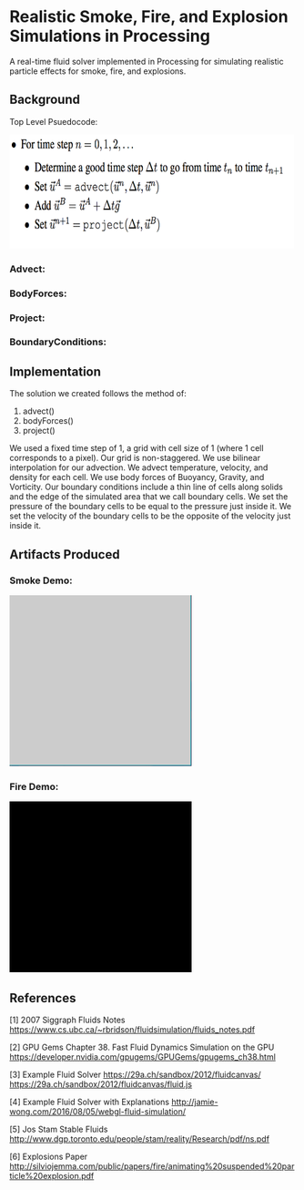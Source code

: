 Realistic Smoke, Fire, and Explosion Simulations in Processing
======

A real-time fluid solver implemented in Processing for simulating realistic particle effects for smoke, fire, and explosions.

## Background
Top Level Psuedocode:

<img src="https://github.com/Ryanjmeek/CS384G_Final/blob/master/images/TopPsuedo.png" width="500" height="200">

### Advect:

### BodyForces:

### Project:

### BoundaryConditions:


## Implementation

The solution we created follows the method of:

1. advect()
2. bodyForces()
3. project()

We used a fixed time step of 1, a grid with cell size of 1 (where 1 cell corresponds to a pixel). Our grid is non-staggered. We use bilinear interpolation for our advection. We advect temperature, velocity, and density for each cell. We use body forces of Buoyancy, Gravity, and Vorticity. Our boundary conditions include a thin line of cells along solids and the edge of the simulated area that we call boundary cells. We set the pressure of the boundary cells to be equal to the pressure just inside it. We set the velocity of the boundary cells to be the opposite of the velocity just inside it. 

## Artifacts Produced

### Smoke Demo:

<img src="https://github.com/Ryanjmeek/CS384G_Final/blob/master/images/SmokeDemo.gif" width="320" height="300">

### Fire Demo:

<img src="https://github.com/Ryanjmeek/CS384G_Final/blob/master/images/FireDemo.gif" width="320" height="300">

## References
[1] 2007 Siggraph Fluids Notes
https://www.cs.ubc.ca/~rbridson/fluidsimulation/fluids_notes.pdf

[2] GPU Gems Chapter 38. Fast Fluid Dynamics Simulation on the GPU
https://developer.nvidia.com/gpugems/GPUGems/gpugems_ch38.html

[3] Example Fluid Solver
https://29a.ch/sandbox/2012/fluidcanvas/
https://29a.ch/sandbox/2012/fluidcanvas/fluid.js

[4] Example Fluid Solver with Explanations
http://jamie-wong.com/2016/08/05/webgl-fluid-simulation/

[5] Jos Stam Stable Fluids
http://www.dgp.toronto.edu/people/stam/reality/Research/pdf/ns.pdf

[6] Explosions Paper
http://silviojemma.com/public/papers/fire/animating%20suspended%20particle%20explosion.pdf

